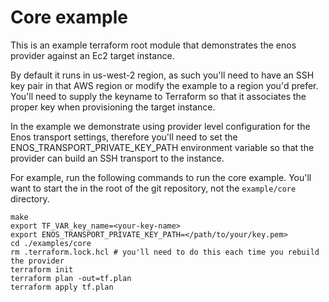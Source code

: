 # Core example

This is an example terraform root module that demonstrates the enos provider
against an Ec2 target instance.

By default it runs in us-west-2 region, as such you'll need to have an SSH key
pair in that AWS region or modify the example to a region you'd prefer. You'll
need to supply the keyname to Terraform so that it associates the proper key
when provisioning the target instance.

In the example we demonstrate using provider level configuration for the Enos
transport settings, therefore you'll need to set the ENOS_TRANSPORT_PRIVATE_KEY_PATH
environment variable so that the provider can build an SSH transport to the instance.

For example, run the following commands to run the core example. You'll want
to start the in the root of the git repository, not the `example/core` directory.

```shell
make
export TF_VAR_key_name=<your-key-name>
export ENOS_TRANSPORT_PRIVATE_KEY_PATH=</path/to/your/key.pem>
cd ./examples/core
rm .terraform.lock.hcl # you'll need to do this each time you rebuild the provider
terraform init
terraform plan -out=tf.plan
terraform apply tf.plan
```
